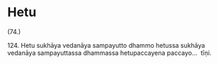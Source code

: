 

# Hetu







(74.)

124\. Hetu sukhāya vedanāya sampayutto dhammo hetussa sukhāya vedanāya sampayuttassa dhammassa hetupaccayena paccayo…  tīṇi.



